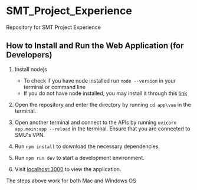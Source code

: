 # SMT_Project_Experience
Repository for SMT Project Experience

## How to Install and Run the Web Application (for Developers) ##
1. Install nodejs
    * To check if you have node installed run ```node --version``` in your terminal or command line
    * If you do not have node installed, you may install it through this [link](https://nodejs.org/en/download/)

2. Open the repository and enter the directory by running  ```cd app\vue``` in the terminal.

3. Open another terminal and connect to the APIs by running  ```uvicorn app.main:app --reload``` in the terminal. Ensure that you are connected to SMU's VPN.

4. Run ```npm install``` to download the necessary dependencies.

5. Run ```npm run dev``` to start a development environment. 

6. Visit [localhost:3000](http://localhost:3000/) to view the application. 

The steps above work for both Mac and Windows OS